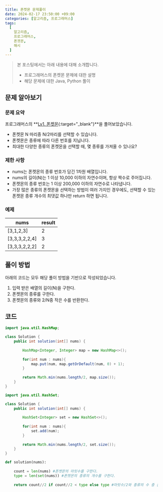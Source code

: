 ```yaml
---
title: 폰켓몬 문제풀이
date: 2024-02-17 23:50:00 +09:00
categories: [알고리즘, 프로그래머스]
tags:
  [
    알고리즘,
    프로그래머스,
    폰겟몬,
    해시
  ]
---
```


> 본 포스팅에서는 아래 내용에 대해 소개합니다.
> - 프로그래머스의 폰켓몬 문제에 대한 설명
> - 해당 문제에 대한 Java, Python 풀이 

## 문제 알아보기

### 문제 요약

프로그래머스의 **[Lv1. 폰켓몬](https://school.programmers.co.kr/learn/courses/30/lessons/1845){:target="_blank"}**을 풀어보았습니다.
- 폰켓몬 N 마리중 N/2마리를 선택할 수 있습니다.
- 폰켓몬은 종류에 따라 다른 번호를 지닙니다.
- 최대한 다양한 종류의 폰켓몬을 선택할 때, 몇 종류를 가져올 수 있나요?

### 제한 사항

-   nums는 폰켓몬의 종류 번호가 담긴 1차원 배열입니다.
-   nums의 길이(N)는 1 이상 10,000 이하의 자연수이며, 항상 짝수로 주어집니다.
-   폰켓몬의 종류 번호는 1 이상 200,000 이하의 자연수로 나타냅니다.
-   가장 많은 종류의 폰켓몬을 선택하는 방법이 여러 가지인 경우에도, 선택할 수 있는 폰켓몬 종류 개수의 최댓값 하나만 return 하면 됩니다.

### 예제

| nums | result |
|---|---|
| [3,1,2,3] | 2 |
| [3,3,3,2,2,4] | 3 |
| [3,3,3,2,2,2] | 2 |

## 풀이 방법

아래의 코드는 모두 해당 풀이 방법을 기반으로 작성되었습니다.
1. 입력 받은 배열의 길이(N)을 구한다. 
2. 폰켓몬의 종류를 구한다.
3. 폰켓몬의 종류와 2/N중 작은 수를 반환한다.

## 코드

```java
import java.util.HashMap;

class Solution {
    public int solution(int[] nums) {
        
        HashMap<Integer, Integer> map = new HashMap<>();
        
        for(int num : nums){
            map.put(num, map.getOrDefault(num, 0) + 1);
        }
        
        return Math.min(nums.length/2, map.size());
    }
}
```

```java
import java.util.HashSet;

class Solution {
    public int solution(int[] nums) {
        
        HashSet<Integer> set = new HashSet<>();
        
        for(int num : nums){
            set.add(num);
        }
        
        return Math.min(nums.length/2, set.size());
    }
}
```

```python
def solution(nums):
    
    count = len(nums) #폰켓몬의 마릿수를 구한다.
    type = len(set(nums)) #폰켓몬의 종류의 개수를 구한다.
    
    return count//2 if count//2 < type else type #마릿수/2와 종류의 수 중 큰 작은 쪽이 반환됩니다.
```
    


